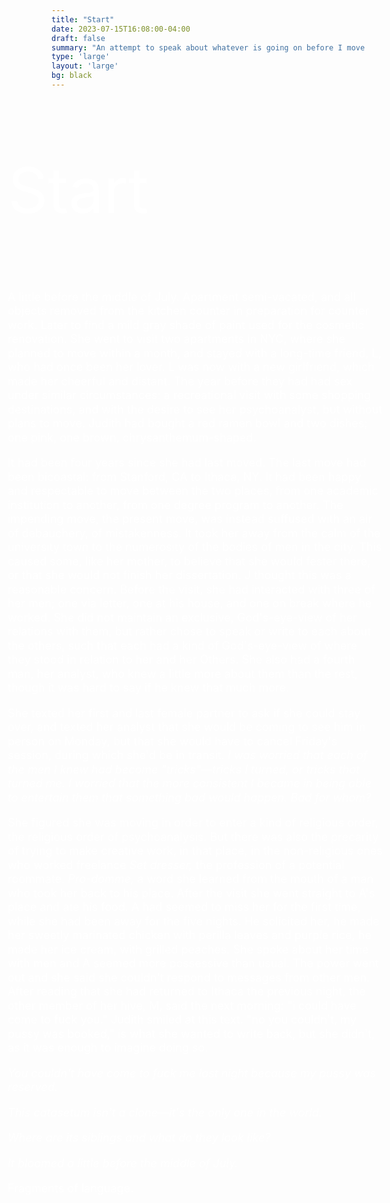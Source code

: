 ```yaml
---
title: "Start"
date: 2023-07-15T16:08:00-04:00
draft: false
summary: "An attempt to speak about whatever is going on before I move."
type: 'large'
layout: 'large'
bg: black
---
```


<div style="font-size:100px; color: white; margin: 100px auto 100px -70px;">Start</div>


<div style="color: white; font-size: 18px; margin-left:-70px;line-height:1.25em; width: 600px;">

A little before the middle of July. Apartment semi-vacated, and all objects removed from the kitchen counter in preparation for counter work. Later to find a mild gray shade of paint used for the cosmetic renovation. She went to visit two apartments in NYC, where she planned to move within a month, and stayed with a long-time friend, L, who had once been her lover. L was now with a new girlfriend, which made her cheerful and distant. The year before they had had sex under similar circumstances: a recreational visit with some shopping destinations, and with the desire to see her psychoanalyst, but without plans to move. Judith had bought a red ramen bowl and two dishes; one pink, one brown, chrysanthemum-shaped.

It had been four years since she had last moved. The last move had been bicoastal: from Stanford, CA to Ithaca, NY. It had been happy and respectable to move between the two places, from one academic institution to another, from one degree program to another. The impending move, the present move, was instead suffused with an air of debauchery, of mistakenness. It took her away from the calm of the university town to the numerosity of the bodies of men in the city. This caused some, like her mother, to believe that she would fester there, or that she would not finish her dissertation. J thought this was a reasonable concern. Before the visit, she had interacted with three of her men; one via letter, one at his house, and one on break where he worked. She did not maintain an exclusive, God's-eye-view of her relations with them, but rather chose to speak or write to each about the others, such that each had a kind of God's-eye-view of where they stood in relation to her and her Others. She also had a fourth man, her analyst, who knew a little more about them than the rest, though it was hard to say if he knew that much more.

She texted her first and last female partner to ask if she could stay over, and texted her analyst that she would be coming to see him in person on Monday, but that she would have to cancel Friday's session, during which she'd be in transit. *I was worried that each of the men I knew had become "tricks"—tricks I turned, or tricks that turned me. I worried that the more consistent I became in being able to entertain them that something bad would happen. Bad for whom?*

She figured she was moving in order to enter a kind of religious order, the religious order of psychoanalysis. But there was also the precarity of trying to make creative work, in that place, in the non-religious ones who worked freelance *Set dresser,* the profession of a potential roommate. *Pro-domme,* a word she learned from the mouth of a man who took her back to his place. After the visit she went straight to A's place and ate his food. A had seemed to miss her for the first time, while she had been away for the five nights. He solicited her, he made her sweetly marinated chicken with perilla leaves and purple rice, he made her ice cream, with grilled peaches. She spoke about her time with men and A seemed more possessive than usual. The power went out and she said she couldn't respond to messages from other men. After reading that she had returned to Ithaca the previous night, the other member of her hive, M, said the next morning: "i could have come to fuck you." Judith smiled at this text. "no you couldn't, my pussy was booked," is what she wanted to write back, but she didn't, as it was enough to imagine doing so.



<i>You couldn't have come to fuck me last night because my pussy was reserved.

This catasetum isn't a clone—it's the only one in the world.

Where are its siblings and what do they look like?

It bloomed a little before the middle of July.</i>

Fragments of language.